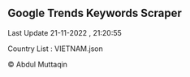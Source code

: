 

## Google Trends Keywords Scraper 
 
Last Update 21-11-2022 , 21:20:55

Country List :
VIETNAM.json



© Abdul Muttaqin 
